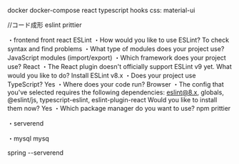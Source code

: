 docker docker-compose
react 
    typescript
    hooks
css:
    material-ui

//コード成形
eslint
prittier


・frontend
front
    react 
        ESLint
            ・How would you like to use ESLint?
                To check syntax and find problems
            ・What type of modules does your project use?
                JavaScript modules (import/export)
            ・Which framework does your project use?
                React
            ・The React plugin doesn't officially support ESLint v9 yet. What would you like to do?
                Install ESLint v8.x
            ・Does your project use TypeScript?
                Yes
            ・Where does your code run?
                Browser
            ・The config that you've selected requires the following dependencies:
            eslint@8.x, globals, @eslint/js, typescript-eslint, eslint-plugin-react
            Would you like to install them now?
                Yes
            ・Which package manager do you want to use?
                npm
        prittier
            


・serverend

・mysql
    mysq

spring --serverend
